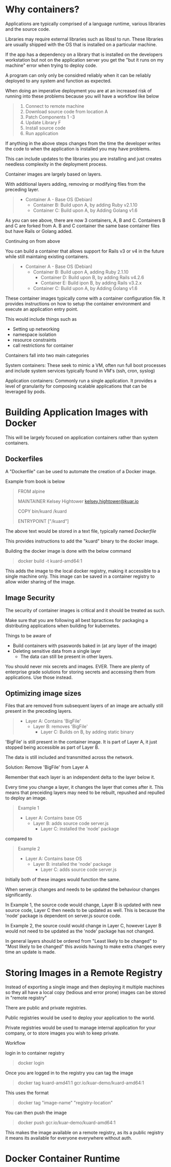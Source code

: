 # Why containers?

Applications are typically comprised of a language runtime, various libraries and the source code.

Libraries may require external libraries such as libssl to run. These libraries are usually shipped with the OS that is installed on a particular machine.

If the app has a dependency on a library that is installed on the developers workstation but not on the application server you get the "but it runs on my machine" error when trying to deploy code.

A program can only only be considred reliably when it can be reliably deployed to any system and function as expected.

When doing an imperative deployment you are at an increased risk of running into these problems because you will have a workflow like below

>1. Connect to remote machine
>2. Download source code from location A
>3. Patch Components 1 -3
>4. Update Library F
>5. Install source code
>6. Run application

If anything in the above steps changes from the time the developer writes the code to when the application is installed you may have problems.

This can include updates to the libraries you are installing and just creates needless complexity in the deployment process.

Container images are largely based on layers.

With additional layers adding, removing or modifying files from the preceding layer.

>- Container A - Base OS (Debian)
>    - Container B: Build upon A, by adding Ruby v2.1.10
>    - Container C: Build upon A, by Adding Golang v1.6

As you can see above, there are now 3 containers, A, B and C.
Containers B and C are forked from A.
B and C container the same base container files but have Rails or Golang added.

Continuing on from above

You can build a container that allows support for Rails v3 or v4 in the future while still maintaing existing containers.

>- Container A - Base OS (Debian)
>    - Container B: Build upon A, adding Ruby 2.1.10
>        - Container D: Build upon B, by adding Rails v4.2.6
>        - Container E: Build ipon B, by adding Rails v3.2.x
>    - Container C: Build upon A, by Adding Golang v1.6

These container images typically come with a container configuration file. It provides instructions on how to setup the container environment and execute an application entry point.

This would include things such as
- Setting up networking
- namespace isolation
- resource constraints
- call restrictions for container

Containers fall into two main categories

System containers: These seek to mimic a VM, often run full boot processes and include system services typically found in VM's (ssh, cron, syslog)

Application containers: Commonly run a single application. It provides a level of granularity for composing scalable applications that can be leveraged by pods.


# Building Application Images with Docker

This will be largely focused on application containers rather than system containers.

## Dockerfiles

A "Dockerfile" can be used to automate the creation of a Docker image.

Example from book is below

> FROM alpine
>
> MAINTAINER Kelsey Hightower <kelsey.hightower@kuar.io>
>
> COPY bin/kuard /kuard
>
> ENTRYPOINT ["/kuard"]

The above text would be stored in a text file, typically named *Dockerfile*

This provides instructions to add the "kuard" binary to the docker image.

Building the docker image is done with the below command

> docker build -t kuard-amd64:1

This adds the image to the local docker registry, making it accessible to a single machine only. This image can be saved in a container registry to allow wider sharing of the image.

## Image Security

The security of container images is critical and it should be treated as such.

Make sure that you are following all best bpractices for packaging a distributing applications when building for kubernetes.

Things to be aware of

- Build containers with psaswords baked in (at any layer of the image)
- Deleting sensitive data from a single layer
    - The data can still be present in other layers.

You should never mix secrets and images. EVER. There are plenty of enterprise grade solutions for storing secrets and accessing them from applications. Use those instead.

## Optimizing image sizes

Files that are removed from subsequent layers of an image are actually still present in the preceding layers.

> - Layer A: Contains 'BigFile'
>     - Layer B: removes 'BigFile'
>         - Layer C: Builds on B, by adding static binary

'BigFile' is still present in the container image. It is part of Layer A, it just stopped being accessible as part of Layer B.

The data is still included and transmitted across the network.

Solution: Remove 'BigFile' from Layer A


Remember that each layer is an independent delta to the layer below it.

Every time you change a layer, it changes the layer that comes after it. This means that preceiding layers may need to be rebuilt, repushed and repulled to deploy an image.

> Example 1
> - Layer A: Contains base OS
>    - Layer B: adds source code server.js
>        - Layer C: installed the 'node' package

compared to

> Example 2
> - Layer A: Contains base OS
>    - Layer B: installed the 'node' package
>        - Layer C: adds source code server.js

Initially both of these images would function the same.

When server.js changes and needs to be updated the behaviour changes significantly.

In Example 1, the source code would change, Layer B is updated with new source code, Layer C then needs to be updated as well. This is because the 'node' package is dependent on server.js source code.

In Example 2, the source could would change in Layer C, however Layer B would not need to be updated as the 'node' package has not changed.

In general layers should be ordered from "Least likely to be changed" to "Most likely to be changed" this avoids having to make extra changes every time an update is made.

# Storing Images in a Remote Registry

Instead of exporting a single image and then deploying it multiple machines so they all have a local copy (tedious and error prone) images can be stored in "remote registry"

There are public and private registries.

Public registries would be used to deploy your application to the world.

Private registries would be used to manage internal application for your company, or to store images you wish to keep private.


Workflow

login in to container registry

> docker login

Once you are logged in to the registry you can tag the image

> docker tag kuard-amd41:1 gcr.io/kuar-demo/kuard-amd64:1

This uses the format

> docker tag "image-name" "registry-location"

You can then push the image

> docker push gcr.io/kuar-demo/kuard-amd64:1

This makes the image available on a remote registry, as its a public registry it means its available for everyone everywhere without auth.

# Docker Container Runtime

